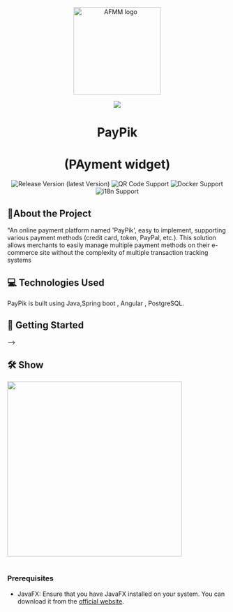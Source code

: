 <div align="center">
<img src="https://i.ibb.co/gFZGbV3/Logopng.png" alt="AFMM logo" width="200" height="auto" />
  
![](https://img.shields.io/badge/ANAS-ANASRI-red)

  <h1>PayPik</h1>
  <h1>(PAyment widget)</h1>

<!-- Badges -->
![Release Version (latest Version)](https://img.shields.io/github/v/release/GreaterWMS/GreaterWMS?color=orange&include_prereleases)
![QR Code Support](https://img.shields.io/badge/QR--Code-Support-orange.svg)
![Docker Support](https://img.shields.io/badge/Docker-Support-orange.svg)
![i18n Support](https://img.shields.io/badge/i18n-Support-orange.svg)



</div>

[//]: # (About the Project)
## :star2:About the Project

"An online payment platform named 'PayPik', easy to implement, supporting various payment methods (credit card, token, PayPal, etc.). This solution allows merchants to easily manage multiple payment methods on their e-commerce site without the complexity of multiple transaction tracking systems

## :computer: Technologies Used

PayPik is built using Java,Spring boot , Angular , PostgreSQL.

## :rocket: Getting Started
-->

  ## :hammer_and_wrench: Show
<div align="left">
    <img src="static/img/GreaterWMS_en.png" alt="" width="" height="400" />
</div>
<div align="left">
    <img src="Extras/screens/1.jpg" alt="" />
    <img src="Extras/screens/2.jpg" alt="" />
    <img src="Extras/screens/3.jpg" alt="" />
    <img src="Extras/screens/4.jpg" alt="" />
    <img src="Extras/screens/7.JPG" alt="" />
    <img src="Extras/screens/5.jpg" alt="" />
    <img src="Extras/screens/6.jpg" alt="" />
</div>

### Prerequisites

- JavaFX: Ensure that you have JavaFX installed on your system. You can download it from the [official website](https://openjfx.io/).
